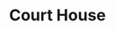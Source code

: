 ---
layout: prop
title: Court House
categories: set-pieces
images: ["assets/set-pieces/court-house/Courthouse prod photo.jpeg","assets/set-pieces/court-house/Courthouse w revolving doors.JPG"]
desc: null
---